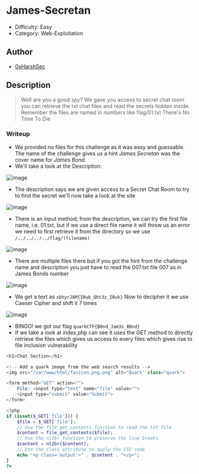 # James-Secretan

- Difficulty: Easy
- Category: Web-Exploitation

## Author
- [0xHarshSec](https://0xharshsec.me)

## Description
> Well are you a good spy? We gave you access to secret chat room you can retrieve the txt chat files and read the secrets hidden inside.
Remember the files are named in numbers like flag/01.txt
There's No Time To Die

### Writeup

- We provided no files for this challenge as it was easy and guessable. The name of the challenge gives us a hint *James Secretan* was the cover name for *James Bond*.
- We'll take a look at the Description:

![image](https://github.com/TeamQuarkVIT/hackEnvisionCTF-2024/assets/84784218/d0946edd-e6a6-4b95-9281-978eaf072e73)

- The description says we are given access to a Secret Chat Room to try to find the secret we'll now take a look at the site

![image](https://github.com/TeamQuarkVIT/hackEnvisionCTF-2024/assets/84784218/156e8158-d4fb-4929-9f2d-50115d476eb4)

- There is an input method; from the description, we can try the first file name, i.e. 01.txt, but if we use a direct file name it will throw us an error we need to first retrieve it from the directory so we use ```/../../../../flag/(filename)```

![image](https://github.com/TeamQuarkVIT/hackEnvisionCTF-2024/assets/84784218/4f038043-4ad8-433d-b57b-aec7a9e85792)

- There are multiple files there but if you got the hint from the challenge name and description you just have to read the 007.txt file 007 as in James Bonds number

![image](https://github.com/TeamQuarkVIT/hackEnvisionCTF-2024/assets/84784218/4bbdfa3d-e98a-40cf-964c-4359008a3aa2)

- We get a text as ```xbhyrJAM{I0uk_Qht3z_I0uk}``` Now to decipher it we use Caeser Cipher and shift it 7 times

![image](https://github.com/TeamQuarkVIT/hackEnvisionCTF-2024/assets/84784218/7a587fc9-5269-4bf1-89f9-05772e729453)

- BINGO! we got our flag ```quarkCTF{B0nd_Jam3s_B0nd}```
- If we take a look at index.php can see it uses the GET method to directly retrieve the files which gives us access to every files which gives rise to file inclusion vulnerability
```php
<h1>Chat Section</h1>

<!-- Add a quark image from the web search results -->
<img src="/var/www/html/favicon.png.png" alt="Quark" class="quark">

<form method="GET" action="">
    File: <input type="text" name="file" value="">
    <input type="submit" value="Submit">
</form>

<?php
if (isset($_GET['file'])) {
    $file = $_GET['file'];
    // Use the file_get_contents function to read the txt file
    $content = file_get_contents($file);
    // Use the nl2br function to preserve the line breaks
    $content = nl2br($content);
    // Use the class attribute to apply the CSS code
    echo "<p class='output'>" . $content . "</p>";
}
?>
```




  


